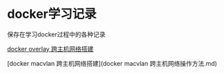 # docker学习记录

保存在学习docker过程中的各种记录

[docker overlay 跨主机网络搭建](docker跨主机网络操作方法.md)

[docker macvlan 跨主机网络搭建](docker macvlan 跨主机网络操作方法.md)

